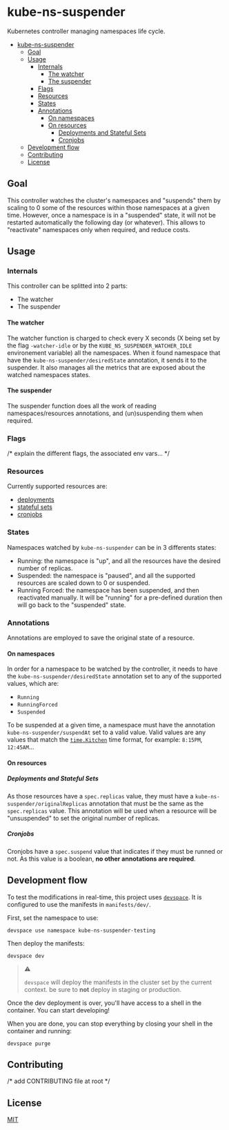 # kube-ns-suspender

Kubernetes controller managing namespaces life cycle.

- [kube-ns-suspender](#kube-ns-suspender)
  - [Goal](#goal)
  - [Usage](#usage)
    - [Internals](#internals)
      - [The watcher](#the-watcher)
      - [The suspender](#the-suspender)
    - [Flags](#flags)
    - [Resources](#resources)
    - [States](#states)
    - [Annotations](#annotations)
      - [On namespaces](#on-namespaces)
      - [On resources](#on-resources)
        - [Deployments and Stateful Sets](#deployments-and-stateful-sets)
        - [Cronjobs](#cronjobs)
  - [Development flow](#development-flow)
  - [Contributing](#contributing)
  - [License](#license)

## Goal

This controller watches the cluster's namespaces and "suspends" them by scaling to 0 some of the resources within those namespaces at a given time.
However, once a namespace is in a "suspended" state, it will not be restarted automatically the following day (or whatever). This allows to "reactivate" namespaces only when required, and reduce costs.

## Usage

### Internals

This controller can be splitted into 2 parts:

* The watcher
* The suspender

#### The watcher

The watcher function is charged to check every X seconds (X being set by the flag `-watcher-idle` or by the `KUBE_NS_SUSPENDER_WATCHER_IDLE` environement variable) all the namespaces. When it found namespace that have the `kube-ns-suspender/desiredState` annotation, it sends it to the suspender. It also manages all the metrics that are exposed about the watched namespaces states.

#### The suspender

The suspender function does all the work of reading namespaces/resources annotations, and (un)suspending them when required.

### Flags

/* explain the different flags, the associated env vars... */

### Resources

Currently supported resources are:

* [deployments](#deployments-and-stateful-sets)
* [stateful sets](#deployments-and-stateful-sets)
* [cronjobs](#cronjobs)

### States

Namespaces watched by `kube-ns-suspender` can be in 3 differents states:

* Running: the namespace is "up", and all the resources have the desired number of replicas.
* Suspended: the namespace is "paused", and all the supported resources are scaled down to 0 or suspended.
* Running Forced: the namespace has been suspended, and then reactivated manually. It will be "running" for a pre-defined duration then will go back to the "suspended" state.

### Annotations

Annotations are employed to save the original state of a resource.

#### On namespaces

In order for a namespace to be watched by the controller, it needs to have the `kube-ns-suspender/desiredState` annotation set to any of the supported values, which are:

* `Running`
* `RunningForced`
* `Suspended`

To be suspended at a given time, a namespace must have the annotation `kube-ns-suspender/suspendAt` set to a valid value.
Valid values are any values that match the [`time.Kitchen`](https://pkg.go.dev/time#pkg-constants) time format, for example: `8:15PM`, `12:45AM`...

#### On resources

##### Deployments and Stateful Sets

As those resources have a `spec.replicas` value, they must have a `kube-ns-suspender/originalReplicas` annotation that must be the same as the `spec.replicas` value. This annotation will be used when a resource will be "unsuspended" to set the original number of replicas.

##### Cronjobs

Cronjobs have a `spec.suspend` value that indicates if they must be runned or not. As this value is a boolean, **no other annotations are required**.

## Development flow

To test the modifications in real-time, this project uses [`devspace`](https://devspace.sh/). It is configured to use the manifests in `manifests/dev/`.

First, set the namespace to use:

```
devspace use namespace kube-ns-suspender-testing
```

Then deploy the manifests:

```
devspace dev
```

> :warning:
> 
> `devspace` will deploy the manifests in the cluster set by the current context. be sure to **not** deploy in staging or production.
>

Once the dev deployment is over, you'll have access to a shell in the container. You can start developing!

When you are done, you can stop everything by closing your shell in the container and running:

```
devspace purge
```

## Contributing

/* add CONTRIBUTING file at root */

## License

[MIT](https://choosealicense.com/licenses/mit/)